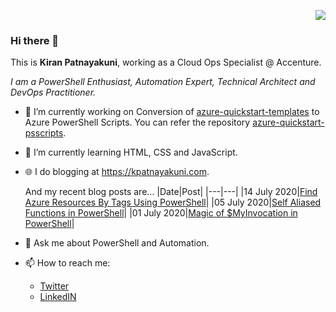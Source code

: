 <p align="right"><img src="https://visitor-badge.glitch.me/badge?page_id=katnayakuni.visitor-badge"></p>

### Hi there 👋
 
This is **Kiran Patnayakuni**, working as a Cloud Ops Specialist @ Accenture.

*I am a PowerShell Enthusiast, Automation Expert, Technical Architect and DevOps Practitioner.*

- 🔭 I’m currently working on Conversion of <a href="https://github.com/kpatnayakuni/azure-quickstart-psscripts" target="_blank">azure-quickstart-templates</a> to Azure PowerShell Scripts. You can refer the repository <a href="https://github.com/kpatnayakuni/azure-quickstart-psscripts" target="_blank">azure-quickstart-psscripts</a>.
- 🌱 I’m currently learning HTML, CSS and JavaScript.
- 🌐 I do blogging at <a href="https://kpatnayakuni.com" target="_blank">https://kpatnayakuni.com</a>.
  
  And my recent blog posts are...
  |Date|Post|
  |---|---|
  |14 July 2020|<a href="https://kpatnayakuni.com/2020/07/14/find-azure-resources-by-tags/" target="_blank">Find Azure Resources By Tags Using PowerShell</a>|
  |05 July 2020|<a href="https://kpatnayakuni.com/2020/07/05/just-a-tip-self-aliased-functions-in-powershell/" target="_blank">Self Aliased Functions in PowerShell</a>|
  |01 July 2020|<a href="https://kpatnayakuni.com/2020/07/01/powershell-magic-of-myinvocation/" target="_blank">Magic of $MyInvocation in PowerShell</a>|
 
  
  
- 💬 Ask me about PowerShell and Automation.
- 📫 How to reach me: 
  - <a href="https://twitter.com/kPatnayakuni" target="_blank">Twitter</a>
  - <a href="https://www.linkedin.com/in/kpatnayakuni/" target="_blank">LinkedIN</a>
  
  
 

<!--
**kpatnayakuni/kpatnayakuni** is a ✨ _special_ ✨ repository because its `README.md` (this file) appears on your GitHub profile.

Here are some ideas to get you started:

- 🔭 I’m currently working on ...
- 🌱 I’m currently learning ...
- 👯 I’m looking to collaborate on ...
- 🤔 I’m looking for help with ...
- 💬 Ask me about ...
- 📫 How to reach me: ...
- 😄 Pronouns: ...
- ⚡ Fun fact: ...
-->
